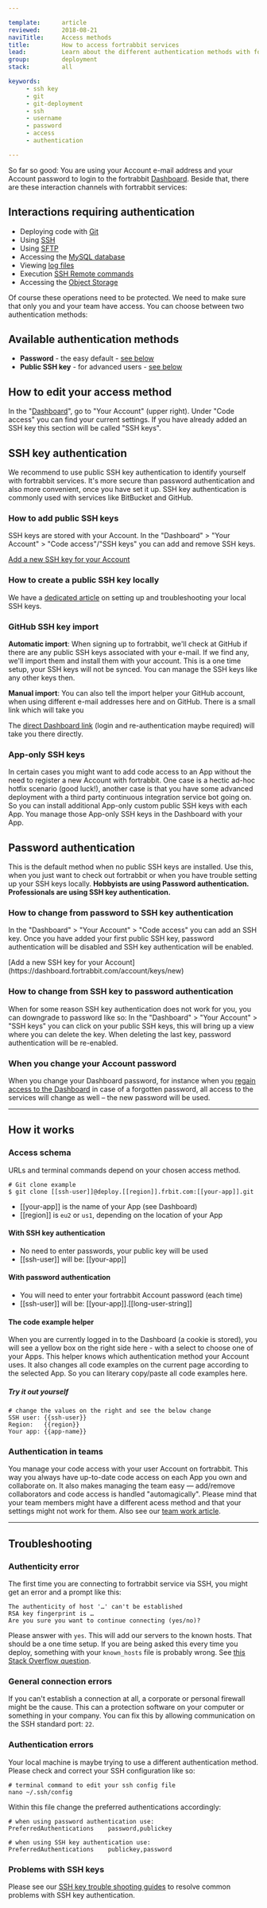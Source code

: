 ```yaml
---

template:      article
reviewed:      2018-08-21
naviTitle:     Access methods
title:         How to access fortrabbit services
lead:          Learn about the different authentication methods with fortrabbit.
group:         deployment
stack:         all

keywords:
     - ssh key
     - git
     - git-deployment
     - ssh
     - username
     - password
     - access
     - authentication

---
```


So far so good: You are using your Account e-mail address and your Account password to login to the fortrabbit [Dashboard](/dashboard). Beside that, there are these interaction channels with fortrabbit services:

## Interactions requiring authentication

* Deploying code with [Git](/git-deployment#toc-usage)
* Using [SSH](/ssh-uni)
* Using [SFTP](/sftp-uni)
* Accessing the [MySQL database](/mysql#toc-remote-mysql-access)
* Viewing [log files](/logging-uni)
* Execution [SSH Remote commands](/remote-ssh-execution-pro#toc-usage)
* Accessing the [Object Storage](/object-storage#toc-accessing-the-object-storage)

Of course these operations need to be protected. We need to make sure that only you and your team have access. You can choose between two authentication methods: 

## Available authentication methods

* **Password** - the easy default - [see below](#toc-password-authentication)
* **Public SSH key** - for advanced users - [see below](#toc-ssh-key-authentication)


## How to edit your access method

In the "[Dashboard](/dashboard)", go to "Your Account" (upper right). Under "Code access" you can find your current settings. If you have already added an SSH key this section will be called "SSH keys".


## SSH key authentication

We recommend to use public SSH key authentication to identify yourself with fortrabbit services. It's more secure than password authentication and also more convenient, once you have set it up. SSH key authentication is commonly used with services like BitBucket and GitHub.



### How to add public SSH keys

SSH keys are stored with your Account. In the "Dashboard" > "Your Account" > "Code access"/"SSH keys" you can add and remove SSH keys.

<div markdown="1" data-user="known">

[Add a new SSH key for your Account](https://dashboard.fortrabbit.com/account/keys/new)

</div>

### How to create a public SSH key locally

We have a [dedicated article](ssh-keys) on setting up and troubleshooting your local SSH keys.



### GitHub SSH key import

**Automatic import**: When signing up to fortrabbit, we'll check at GitHub if there are any public SSH keys associated with your e-mail. If we find any, we'll import them and install them with your account. This is a one time setup, your SSH keys will not be synced. You can manage the SSH keys like any other keys then.

**Manual import**: You can also tell the import helper your GitHub account, when using different e-mail addresses here and on GitHub. There is a small link which will take you 

The [direct Dashboard link](https://dashboard.fortrabbit.com/boarding/keys/github) (login and re-authentication maybe required) will take you there directly.


### App-only SSH keys

In certain cases you might want to add code access to an App without the need to register a new Account with fortrabbit. One case is a hectic ad-hoc hotfix scenario (good luck!), another case is that you have some advanced deployment with a third party continuous integration service bot going on. So you can install additional App-only custom public SSH keys with each App. You manage those App-only SSH keys in the Dashboard with your App.


## Password authentication

This is the default method when no public SSH keys are installed. Use this, when you just want to check out fortrabbit or when you have trouble setting up your SSH keys locally. **Hobbyists are using Password authentication. Professionals are using SSH key authentication.**

### How to change from password to SSH key authentication

In the "Dashboard" > "Your Account" > "Code access" you can add an SSH key. Once you have added your first public SSH key, password authentication will be disabled and SSH key authentication will be enabled.


<div markdown="1" data-user="known">
[Add a new SSH key for your Account](https://dashboard.fortrabbit.com/account/keys/new)
</div>


### How to change from SSH key to password authentication

When for some reason SSH key authentication does not work for you, you can downgrade to password like so: In the "Dashboard" > "Your Account" > "SSH keys" you can click on your public SSH keys, this will bring up a view where you can delete the key. When deleting the last key, password authentication will be re-enabled.


### When you change your Account password

When you change your Dashboard password, for instance when you [regain access to the Dashboard](/dashboard#toc-regaining-access) in case of a forgotten password, all access to the services will change as well – the new password will be used.

- - -


## How it works

### Access schema

URLs and terminal commands depend on your chosen access method. 

```
# Git clone example
$ git clone [[ssh-user]]@deploy.[[region]].frbit.com:[[your-app]].git
```

* [[your-app]] is the name of your App (see Dashboard)
* [[region]] is `eu2` or `us1`, depending on the location of your App


#### With SSH key authentication

* No need to enter passwords, your public key will be used
* [[ssh-user]] will be: [[your-app]]

#### With password authentication

* You will need to enter your fortrabbit Account password (each time)
* [[ssh-user]] will be: [[your-app]].[[long-user-string]]


#### The code example helper

When you are currently logged in to the Dashboard (a cookie is stored), you will see a yellow box on the right side here - with a select to choose one of your Apps. This helper knows which authentication method your Account uses. It also changes all code examples on the current page according to the selected App. So you can literary copy/paste all code examples here.

##### Try it out yourself

```
# change the values on the right and see the below change
SSH user: {{ssh-user}}
Region:   {{region}}
Your app: {{app-name}}
```





### Authentication in teams

You manage your code access with your user Account on fortrabbit. This way you always have up-to-date code access on each App you own and collaborate on. It also makes managing the team easy — add/remove collaborators and code access is handled "automagically". Please mind that your team members might have a different acess method and that your settings might not work for them. Also see our [team work article](/collaboration).

- - -

## Troubleshooting

### Authenticity error

The first time you are connecting to fortrabbit service via SSH, you might get an error and a prompt like this:

```
The authenticity of host '…' can't be established
RSA key fingerprint is … 
Are you sure you want to continue connecting (yes/no)?
```

Please answer with `yes`. This will add our servers to the known hosts. That should be a one time setup. If you are being asked this every time you deploy, something with your `known_hosts` file is probably wrong. See [this Stack Overflow question](http://stackoverflow.com/questions/9299651/git-says-warning-permanently-added-to-the-list-of-known-hosts).


### General connection errors

If you can't establish a connection at all, a corporate or personal firewall might be the cause. This can a protection software on your computer or something in your company. You can fix this by allowing communication on the SSH standard port: `22`.


### Authentication errors

Your local machine is maybe trying to use a different authentication method. Please check and correct your SSH configuration like so:

```
# terminal command to edit your ssh config file
nano ~/.ssh/config
```

Within this file change the preferred authentications accordingly:

```
# when using password authentication use:
PreferredAuthentications    password,publickey

# when using SSH key authentication use:
PreferredAuthentications    publickey,password
```


### Problems with SSH keys

Please see our [SSH key trouble shooting guides](/ssh-keys#troubleshooting) to resolve common problems with SSH key authentication.
